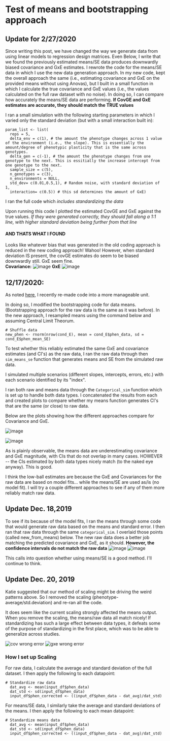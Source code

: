 # Test of means and bootstrapping approach

## Update for 2/27/2020
Since writing this post, we have changed the way we generate data from using linear models to regression design matrices. Even Below, I write that we found the previously estimated means/SE data produces downwardly biased covariance and GxE estimates. I rewrote the code for the means/SE data in which I use the new data generation approach. In my new code, kept the overall approach the same (i.e., estimating covariance and GxE on the provided means without using Anovas), but I built in a small function in which I calculate the true covariance and GxE values (i.e., the values calculated on the full raw dataset with no noise). In doing so, I can compare how accurately the means/SE data are performing. 
**If CovGE and GxE estimates are accurate, they should match the TRUE values**

I ran a small simulation with the following starting parameters in which I varied only the standard deviation (but with a small interaction built in): 
```
param_list <- list(
  reps = 5,
  delta_env = c(1), # the amount the phenotype changes across 1 value of the environment (i.e., the slope). This is essentially the amount/degree of phenotypic plasticity that is the same across genotypes.
  delta_gen = c(-1), # the amount the phenotype changes from one genotype to the next. This is essitially the increase intercept from one genotype to the next.
  sample_size = c(5), 
  n_genotypes = c(3),
  n_environments = NULL,
  std_dev= c(0.01,0.5,1), # Random noise, with standard deviation of 1,
  interaction= c(0.5)) # this sd determines the amount of GxE)
```
I ran the full code which *includes standardizing the data*

Upon running this code I plotted the estimated CovGE and GxE against the true values. *If they were generated correctly, they should fall along a 1:1 line, with higher standard deviation being further from that line*
#### AND THATS WHAT I FOUND 
Looks like whatever bias that was generated in the old coding approach is reduced in the new coding approach! Wahoo! However, when standard deviation IS present, the covGE estimates do seem to be biased downwardly still. GxE seem fine.  
**Covariance:**
![image](https://github.com/RCN-ECS/CnGV/blob/master/results/notebook_figs/CovTest_means.png)
**GxE**
![image](https://github.com/RCN-ECS/CnGV/blob/master/results/notebook_figs/GxEtest_means.png)

## 12/17/2020: 
As noted [here](https://github.com/RCN-ECS/CnGV/blob/master/notebook/20191204_Categorical_Analyses.md), I recently re-made code into a more manageable unit.

In doing so, I modified the bootstrapping code for data means. (Bootstrapping approach for the raw data is the same as it was before).
In the new approach, I resampled means using the command below and assuming Central Limit Theorum.

```#Bootstrap means
# Shuffle data 
new_phen <- rnorm(nrow(cond_E), mean = cond_E$phen_data, sd =  cond_E$phen_mean_SE)      
```
To test whether this reliably estimated the same GxE and covariance estimates (and CI's) as the raw data, I ran the raw data through then `sim_means_se` function that generates means and SE from the simulated raw data.

I simulated multiple scenarios (different slopes, intercepts, errors, etc.) with each scenario identified by its "index". 

I ran both raw and means data through the `Categorical_sim` function which is set up to handle both data types. I concatenated the results from each and created plots to compare whether my means function generates CI's that are the same (or close) to raw data.

Below are the plots showing how the different approaches compare for Covariance and GxE.

![image](https://github.com/RCN-ECS/CnGV/blob/master/img/Covariance_test.png)

![image](https://github.com/RCN-ECS/CnGV/blob/master/img/GxE_test.png)

As is plainly observable, the means data are underestimating covariance and GxE magnitude, with CIs that do not overlap in many cases. 
HOWEVER -- the CIs estimated by both data types nicely match (to the naked eye anyway). This is good. 

I think the low-ball estimates are because the GxE and Covariances for the raw data are based on model fits... while the means/SE are used as/is (no model fit). I will try a couple different approaches to see if any of them more reliably match raw data.

## Update Dec. 18,2019

To see if its because of the model fits, I ran the means through some code that would generate raw data based on the means and standard error. I then ran that raw data through the same `categorical_sim`. I overlaid those points (called new_from_means) below.  The new raw data does a better job matching the predicted covariance and GxE, as it should. **However, the confidence intervals do not match the raw data**
![image](https://github.com/RCN-ECS/CnGV/blob/master/img/Cov2.png)
![image](https://github.com/RCN-ECS/CnGV/blob/master/img/GxE2.png)

This calls into question whether using means/SE is a good method. I'll continue to think.

## Update Dec. 20, 2019
Katie suggested that our method of scaling might be driving the weird patterns above. So I removed the scaling (phenotype-average/std.deviation) and re-ran all the code. 

It does seem like the current scaling strongly affected the means output. When you remove the scaling, the means/raw data all match nicely! If standardizing has such a large effect between data types, it defeats some of the purpose of standardizing in the first place, which was to be able to generalize across studies.

![cov wrong error](https://github.com/RCN-ECS/CnGV/blob/master/img/Means_raw_covariance_nocorrection.png)
![gxe wrong error](https://github.com/RCN-ECS/CnGV/blob/master/img/Gxe_meansandraw_nocorrection.png)

### How I set up Scaling

For raw data, I calculate the average and standard deviation of the full dataset. I then apply the following to each datapoint: 
```#data
# Standardize raw data
  dat_avg <- mean(input_df$phen_data) 
  dat_std <- sd(input_df$phen_data)
  input_df$phen_corrected <- ((input_df$phen_data - dat_avg)/dat_std)
```

For means/SE data, I similarly take the average and standard deviations of the means. I then apply the following to each mean datapoint: 
```#mean
# Standardize means data
  dat_avg <- mean(input_df$phen_data) 
  dat_std <- sd(input_df$phen_data)
  input_df$phen_corrected <- ((input_df$phen_data - dat_avg)/dat_std)
  
 ```
